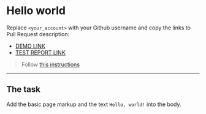 # Hello world
Replace `<your_account>` with your Github username and copy the links to Pull Request description:
- [DEMO LINK](https://OlehSharha.github.io/layout_hello-world/)
- [TEST REPORT LINK](https://OlehSharha.github.io/layout_hello-world/report/html_report/)

> Follow [this instructions](https://mate-academy.github.io/layout_task-guideline/#how-to-solve-the-layout-tasks-on-github)
___

## The task
Add the basic page markup and the text `Hello, world!` into the body.
